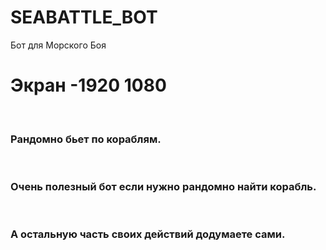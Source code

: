 # SEABATTLE_BOT
Бот для Морского Боя

<h1>Экран -1920 1080</h1> <br><h3>Рандомно бьет по кораблям.</h3> <br><h3>Очень полезный бот если нужно рандомно найти корабль.</h3> <br> <h3>А остальную часть своих действий додумаете сами.</h3> <br>
